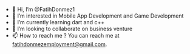 - 👋 Hi, I’m @FatihDonmez1
- 👀 I’m interested in Mobile App Development and Game Development
- 🌱 I’m currently learning dart and c++
- 💞️ I’m looking to collaborate on business venture
- 📫 How to reach me ? You can reach me at fatihdonmezemployment@gmail.com.

<!---
FatihDonmez1/FatihDonmez1 is a ✨ special ✨ repository because its `README.md` (this file) appears on your GitHub profile.
You can click the Preview link to take a look at your changes.
--->
